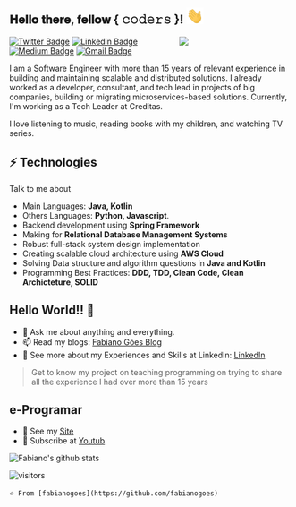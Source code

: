<h2> 𝐇𝐞𝐥𝐥𝐨 𝐭𝐡𝐞𝐫𝐞, 𝐟𝐞𝐥𝐥𝐨𝐰 { 𝚌𝚘𝚍𝚎𝚛𝚜 }! <img src="https://raw.githubusercontent.com/ABSphreak/ABSphreak/master/gifs/Hi.gif" width="30px"></h2>

<img align='right' src='https://user-images.githubusercontent.com/5713670/87202985-820dcb80-c2b6-11ea-9f56-7ec461c497c3.gif' width='200"'>

[![Twitter Badge](https://img.shields.io/badge/-@fabianogoes-1ca0f1?style=flat-square&labelColor=1ca0f1&logo=twitter&logoColor=white&link=https://twitter.com/fabianogoes)](https://twitter.com/fabianogoes) [![Linkedin Badge](https://img.shields.io/badge/-fabianogoes-blue?style=flat-square&logo=Linkedin&logoColor=white&link=https://www.linkedin.com/in/fabianogoes/)](https://www.linkedin.com/in/fabianogoes/) [![Medium Badge](https://img.shields.io/badge/-@fabiano_goes-03a57a?style=flat-square&labelColor=000000&logo=Medium&link=https://medium.com/@fabiano_goes)](https://medium.com/@fabiano_goes)
[![Gmail Badge](https://img.shields.io/badge/-fabianogoes@gmail.com-c14438?style=flat-square&logo=Gmail&logoColor=white&link=mailto:fabianogoes@gmail.com)](mailto:fabianogoes@gmail.com)

I am a Software Engineer with more than 15 years of relevant experience in building and maintaining scalable and distributed solutions. I already worked as a developer, consultant, and tech lead in projects of big companies, building or migrating microservices-based solutions. Currently, I'm working as a Tech Leader at Creditas.

I love listening to music, reading books with my children, and watching TV series.

## ⚡ Technologies
Talk to me about
- Main Languages: **Java, Kotlin**
- Others Languages: **Python, Javascript**.
- Backend development using **Spring Framework**
- Making for **Relational Database Management Systems**
- Robust full-stack system design implementation
- Creating scalable cloud architecture using **AWS Cloud**
- Solving Data structure and algorithm questions in **Java and Kotlin**
- Programming Best Practices: **DDD, TDD, Clean Code, Clean Archicteture, SOLID** 
## Hello World!! 🤔
- 💬 Ask me about anything and everything.
- 📫 Read my blogs: [Fabiano Góes Blog](https://medium.com/@fabiano_goes)
- 🎯 See more about my Experiences and Skills at LinkedIn: [LinkedIn](https://www.linkedin.com/in/fabianogoes/)

> Get to know my project on teaching programming on trying to share all the experience I had over more than 15 years

## e-Programar   
- 🎯 See my [Site](https://www.eprogramar.com.br)
- 🔔 Subscribe at [Youtub](https://www.youtube.com/channel/UCaCxdoLt4IsWm8NUWh4IH9w)

![Fabiano's github stats](https://github-readme-stats.vercel.app/api?username=fabianogoes&hide=["issues"]&show_icons=true)

![visitors](https://visitor-badge.glitch.me/badge?page_id=fabianogoes.fabianogoes)

```⭐️ From [fabianogoes](https://github.com/fabianogoes)```
